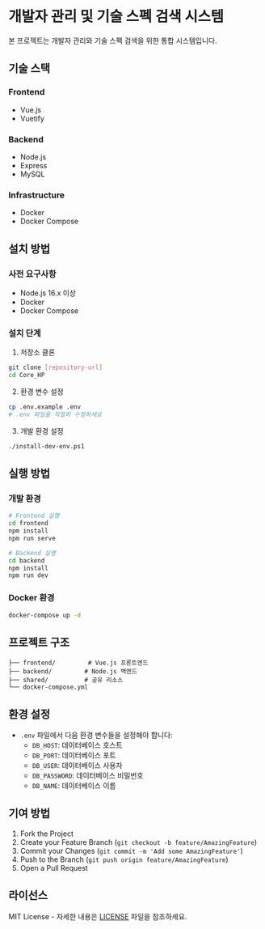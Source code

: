 # 개발자 관리 및 기술 스펙 검색 시스템

본 프로젝트는 개발자 관리와 기술 스펙 검색을 위한 통합 시스템입니다.

## 기술 스택

### Frontend

- Vue.js
- Vuetify

### Backend

- Node.js
- Express
- MySQL

### Infrastructure

- Docker
- Docker Compose

## 설치 방법

### 사전 요구사항

- Node.js 16.x 이상
- Docker
- Docker Compose

### 설치 단계

1. 저장소 클론

```bash
git clone [repository-url]
cd Core_HP
```

2. 환경 변수 설정

```bash
cp .env.example .env
# .env 파일을 적절히 수정하세요
```

3. 개발 환경 설정

```bash
./install-dev-env.ps1
```

## 실행 방법

### 개발 환경

```bash
# Frontend 실행
cd frontend
npm install
npm run serve

# Backend 실행
cd backend
npm install
npm run dev
```

### Docker 환경

```bash
docker-compose up -d
```

## 프로젝트 구조

```
├── frontend/         # Vue.js 프론트엔드
├── backend/         # Node.js 백엔드
├── shared/          # 공유 리소스
└── docker-compose.yml
```

## 환경 설정

- `.env` 파일에서 다음 환경 변수들을 설정해야 합니다:
  - `DB_HOST`: 데이터베이스 호스트
  - `DB_PORT`: 데이터베이스 포트
  - `DB_USER`: 데이터베이스 사용자
  - `DB_PASSWORD`: 데이터베이스 비밀번호
  - `DB_NAME`: 데이터베이스 이름

## 기여 방법

1. Fork the Project
2. Create your Feature Branch (`git checkout -b feature/AmazingFeature`)
3. Commit your Changes (`git commit -m 'Add some AmazingFeature'`)
4. Push to the Branch (`git push origin feature/AmazingFeature`)
5. Open a Pull Request

## 라이선스

MIT License - 자세한 내용은 [LICENSE](LICENSE) 파일을 참조하세요.
